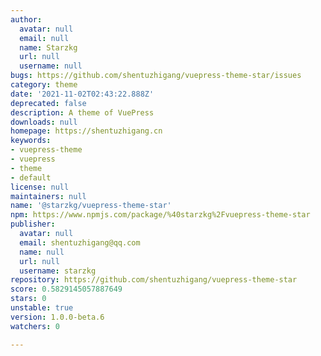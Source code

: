 ```yaml
---
author:
  avatar: null
  email: null
  name: Starzkg
  url: null
  username: null
bugs: https://github.com/shentuzhigang/vuepress-theme-star/issues
category: theme
date: '2021-11-02T02:43:22.888Z'
deprecated: false
description: A theme of VuePress
downloads: null
homepage: https://shentuzhigang.cn
keywords:
- vuepress-theme
- vuepress
- theme
- default
license: null
maintainers: null
name: '@starzkg/vuepress-theme-star'
npm: https://www.npmjs.com/package/%40starzkg%2Fvuepress-theme-star
publisher:
  avatar: null
  email: shentuzhigang@qq.com
  name: null
  url: null
  username: starzkg
repository: https://github.com/shentuzhigang/vuepress-theme-star
score: 0.5829145057887649
stars: 0
unstable: true
version: 1.0.0-beta.6
watchers: 0

---
```


